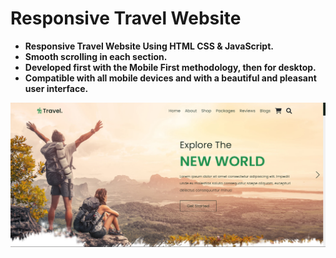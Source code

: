 # Responsive Travel Website
- **Responsive Travel Website Using HTML CSS & JavaScript.**
- **Smooth scrolling in each section.**
- **Developed first with the Mobile First methodology, then for desktop.**
- **Compatible with all mobile devices and with a beautiful and pleasant user interface.**

![Website Image](/images/website.png)
